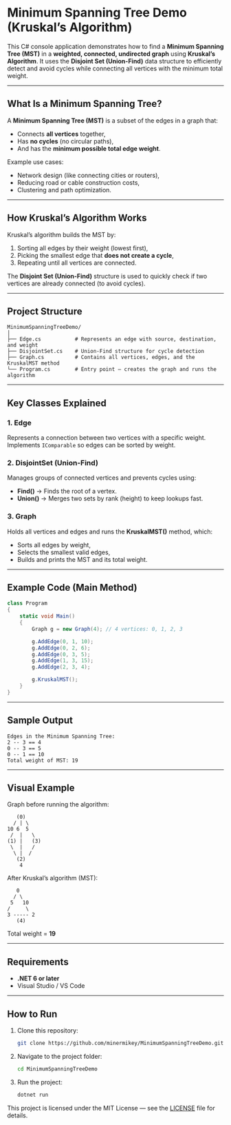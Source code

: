 # Minimum Spanning Tree Demo (Kruskal’s Algorithm)

This C# console application demonstrates how to find a **Minimum Spanning Tree (MST)** in a **weighted, connected, undirected graph** using **Kruskal’s Algorithm**.
It uses the **Disjoint Set (Union-Find)** data structure to efficiently detect and avoid cycles while connecting all vertices with the minimum total weight.

---

## What Is a Minimum Spanning Tree?

A **Minimum Spanning Tree (MST)** is a subset of the edges in a graph that:

* Connects **all vertices** together,
* Has **no cycles** (no circular paths),
* And has the **minimum possible total edge weight**.

Example use cases:

* Network design (like connecting cities or routers),
* Reducing road or cable construction costs,
* Clustering and path optimization.

---

## How Kruskal’s Algorithm Works

Kruskal’s algorithm builds the MST by:

1. Sorting all edges by their weight (lowest first),
2. Picking the smallest edge that **does not create a cycle**,
3. Repeating until all vertices are connected.

The **Disjoint Set (Union-Find)** structure is used to quickly check if two vertices are already connected (to avoid cycles).

---

## Project Structure

```
MinimumSpanningTreeDemo/
│
├── Edge.cs           # Represents an edge with source, destination, and weight
├── DisjointSet.cs    # Union-Find structure for cycle detection
├── Graph.cs          # Contains all vertices, edges, and the KruskalMST method
└── Program.cs        # Entry point — creates the graph and runs the algorithm
```

---

## Key Classes Explained

### **1. Edge**

Represents a connection between two vertices with a specific weight.
Implements `IComparable` so edges can be sorted by weight.

### **2. DisjointSet (Union-Find)**

Manages groups of connected vertices and prevents cycles using:

* **Find()** → Finds the root of a vertex.
* **Union()** → Merges two sets by rank (height) to keep lookups fast.

### **3. Graph**

Holds all vertices and edges and runs the **KruskalMST()** method, which:

* Sorts all edges by weight,
* Selects the smallest valid edges,
* Builds and prints the MST and its total weight.

---

## Example Code (Main Method)

```csharp
class Program
{
    static void Main()
    {
        Graph g = new Graph(4); // 4 vertices: 0, 1, 2, 3

        g.AddEdge(0, 1, 10);
        g.AddEdge(0, 2, 6);
        g.AddEdge(0, 3, 5);
        g.AddEdge(1, 3, 15);
        g.AddEdge(2, 3, 4);

        g.KruskalMST();
    }
}
```

---

## Sample Output

```
Edges in the Minimum Spanning Tree:
2 -- 3 == 4
0 -- 3 == 5
0 -- 1 == 10
Total weight of MST: 19
```

---

## Visual Example

Graph before running the algorithm:

```
   (0)
  / | \
10 6  5
 /  |   \
(1) |   (3)
 \  |   /
  \ |  /
   (2)
    4
```

After Kruskal’s algorithm (MST):

```
   0
  / \
 5   10
/     \
3 ----- 2
   (4)
```

Total weight = **19**

---

## Requirements

* **.NET 6 or later**
* Visual Studio / VS Code

---

## How to Run

1. Clone this repository:

   ```bash
   git clone https://github.com/minermikey/MinimumSpanningTreeDemo.git
   ```
2. Navigate to the project folder:

   ```bash
   cd MinimumSpanningTreeDemo
   ```
3. Run the project:

   ```bash
   dotnet run
   ```


This project is licensed under the MIT License — see the [LICENSE](LICENSE) file for details.

